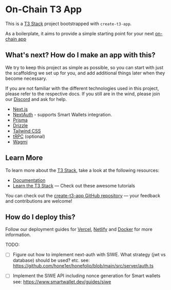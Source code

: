 # On-Chain T3 App

This is a [T3 Stack](https://create.t3.gg/) project bootstrapped with `create-t3-app`.

As a boilerplate, it aims to provide a simple starting point for your next [on-chain app](https://onchainkit.xyz/) 

## What's next? How do I make an app with this?

We try to keep this project as simple as possible, so you can start with just the scaffolding we set up for you, and add additional things later when they become necessary.

If you are not familiar with the different technologies used in this project, please refer to the respective docs. If you still are in the wind, please join our [Discord](https://t3.gg/discord) and ask for help.

- [Next.js](https://nextjs.org)
- [NextAuth](https://next-auth.js.org) - supports Smart Wallets integration.
- [Prisma](https://prisma.io)
- [Drizzle](https://orm.drizzle.team)
- [Tailwind CSS](https://tailwindcss.com)
- [tRPC](https://trpc.io) (optional)
- [Wagmi](https://wagmi.sh)

## Learn More

To learn more about the [T3 Stack](https://create.t3.gg/), take a look at the following resources:

- [Documentation](https://create.t3.gg/)
- [Learn the T3 Stack](https://create.t3.gg/en/faq#what-learning-resources-are-currently-available) — Check out these awesome tutorials

You can check out the [create-t3-app GitHub repository](https://github.com/t3-oss/create-t3-app) — your feedback and contributions are welcome!

## How do I deploy this?

Follow our deployment guides for [Vercel](https://create.t3.gg/en/deployment/vercel), [Netlify](https://create.t3.gg/en/deployment/netlify) and [Docker](https://create.t3.gg/en/deployment/docker) for more information.


TODO:

- [ ] Figure out how to implement next-auth with SIWE. What strategy  (jwt vs database) should be used? etc.
        see: https://github.com/hone1er/honefolio/blob/main/src/server/auth.ts

- [ ] Implement the SIWE API including nonce generation for Smart wallets
        see: https://www.smartwallet.dev/guides/siwe
